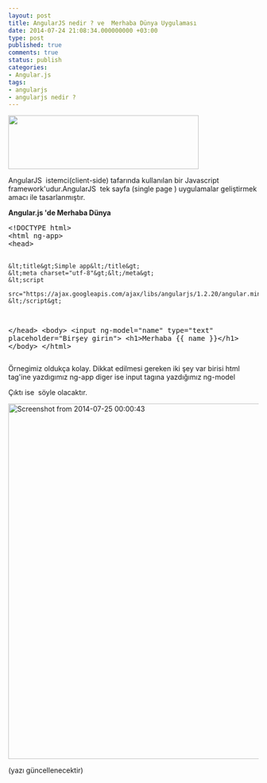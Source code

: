 ```yaml
---
layout: post
title: AngularJS nedir ? ve  Merhaba Dünya Uygulaması
date: 2014-07-24 21:08:34.000000000 +03:00
type: post
published: true
comments: true
status: publish
categories:
- Angular.js
tags:
- angularjs
- angularjs nedir ?
---
```

<p><img class="alignnone" src="{{ site.baseurl }}/assets/AngularJS-large.png" alt="" width="383" height="108" /></p>
<p>AngularJS  istemci(client-side) tafarında kullanılan bir Javascript framework'udur.AngularJS  tek sayfa (single page ) uygulamalar geliştirmek amacı ile tasarlanmıştır.</p>
<p><strong>Angular.js 'de Merhaba Dünya</strong></p>
<pre class="lang:default decode:true">&lt;!DOCTYPE html&gt;
&lt;html ng-app&gt;
&lt;head&gt;

    &lt;title&gt;Simple app&lt;/title&gt;
    &lt;meta charset="utf-8"&gt;&lt;/meta&gt;
    &lt;script
            src="https://ajax.googleapis.com/ajax/libs/angularjs/1.2.20/angular.min.js"&gt;
    &lt;/script&gt;
&lt;/head&gt;
&lt;body&gt;
&lt;input ng-model="name" type="text" placeholder="Birşey girin"&gt;
&lt;h1&gt;Merhaba {{ name }}&lt;/h1&gt;
&lt;/body&gt;
&lt;/html&gt;
</pre>
<p>Örnegimiz oldukça kolay. Dikkat edilmesi gereken iki şey var birisi html tag'ine yazdıgımız ng-app diger ise input tagına yazdığımız ng-model</p>
<p>Çıktı ise  söyle olacaktır.</p>
<p><a href="http://www.nazirdogan.com/wp-content/uploads/2014/07/Screenshot-from-2014-07-25-000043.png"><img class="alignnone wp-image-488 size-full" src="{{ site.baseurl }}/assets/Screenshot-from-2014-07-25-000043.png" alt="Screenshot from 2014-07-25 00:00:43" width="1304" height="714" /></a></p>
<p>(yazı güncellenecektir)</p>
<p>&nbsp;</p>
<p>&nbsp;</p>
